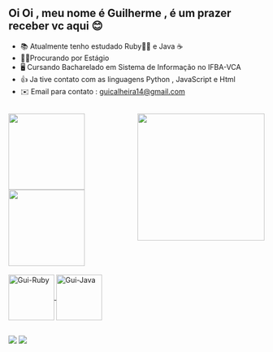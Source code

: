 ## Oi Oi , meu nome é Guilherme  , é um prazer receber vc aqui 😊


- 📚 Atualmente tenho estudado Ruby💎🔴 e Java ☕ 
- 🧑‍💼Procurando por Estágio 
- 🖥️ Cursando Bacharelado em Sistema de Informação no IFBA-VCA
- 👍 Ja tive contato com as linguagens Python , JavaScript e Html
- ✉️ Email para contato : guicalheira14@gmail.com


##
<img align="right" width="250px" src="https://static.vecteezy.com/ti/vetor-gratis/p3/2445475-jovem-programador-concentrando-se-em-tecnologias-de-programacao-e-codificacao-vetor.jpg"/>

<div align="left" >
  <a href="https://github.com/guicalheira">
 <img height="150em" src="https://github-readme-stats.vercel.app/api?username=guicalheira&show_icons=true&theme=algolia&include_all_commits=true&count_private=true"/>
  <div align="left" >
  <a href="https://github.com/guicalheira">
  <img  height="150em"" src="https://github-readme-stats.vercel.app/api/top-langs/?username=guicalheira&layout=compact&langs_count=7&theme=algolia"/>
</div>
<div style="display: inline_block"><br>
  <img align="center" alt="Gui-Ruby" height="90" width="90" src="https://cdn.jsdelivr.net/gh/devicons/devicon/icons/ruby/ruby-plain-wordmark.svg">
  <img align="center" alt="Gui-Java" height="90" width="90" src="https://cdn.jsdelivr.net/gh/devicons/devicon/icons/java/java-original-wordmark.svg">
</div>

##

</div>
<a href=https://www.instagram.com/calheira_gui/ target="_blank"><img src="https://img.shields.io/badge/-Instagram-%23E4405F?style=for-the-badge&logo=instagram&logoColor=white" target="_blank"></a>
 <a href= target="_blank"><img src="https://img.shields.io/badge/-LinkedIn-%230077B5?style=for-the-badge&logo=linkedin&logoColor=white" target="_blank"></a>
</div>

